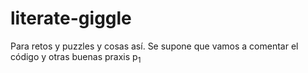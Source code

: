 # literate-giggle
Para retos y puzzles y cosas así.
Se supone que vamos a comentar el código y otras buenas praxis
p<sub>1</sub>

